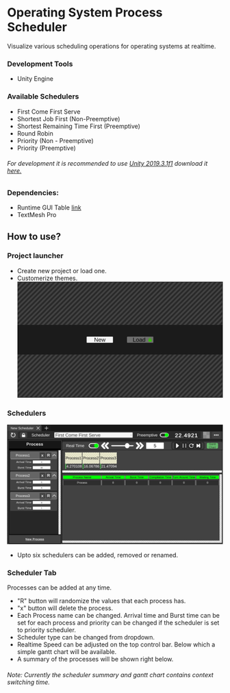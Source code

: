 # Operating System Process Scheduler
Visualize various scheduling operations for operating systems at realtime. 
### Development Tools
*	Unity Engine
### Available Schedulers
* First Come First Serve
* Shortest Job First (Non-Preemptive)
* Shortest Remaining Time First (Preemptive)
* Round Robin
* Priority (Non - Preemptive)
* Priority (Preemptive)

###### For development it is recommended to use [Unity 2019.3.1f1](https://unity3d.com/unity/whats-new/2019.3.1) download it [here.](https://unity3d.com/get-unity/download/archive)
### Dependencies: 
* Runtime GUI Table [link](https://assetstore.unity.com/packages/tools/gui/ui-table-137867)
* TextMesh Pro

## How to use?
### Project launcher
* Create new project or load one.
* Customerize themes.
![OS-Process-Scheduler](/docs/images/os_launcher_ss.jpg "Project Launcher")
### Schedulers
![OS-Process-Scheduler](/docs/images/os_main_ss.jpg "Running")
* Upto six schedulers can be added, removed or renamed.
### Scheduler Tab
Processes can be added at any time. 
* "R" button will randomize the values that each process has. 
* "x" button will delete the process. 
* Each Process name can be changed. Arrival time and Burst time can be set for each process and priority can be changed if the scheduler is set to priority scheduler. 
* Scheduler type can be changed from dropdown.
* Realtime Speed can be adjusted on the top control bar. Below which a simple gantt chart will be available. 
* A summary of the processes will be shown right below.
###### Note: Currently the scheduler summary and gantt chart contains context switching time.
